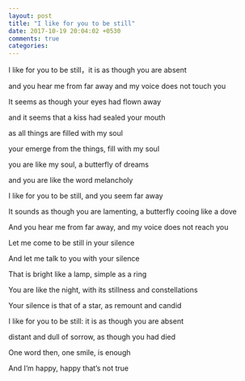 ```yaml
---
layout: post
title: "I like for you to be still"
date: 2017-10-19 20:04:02 +0530
comments: true
categories: 
---
```

I like for you to be still，it is as though you are absent

and you hear me from far away and my voice does not touch you

It seems as though your eyes had flown away

and it seems that a kiss had sealed your mouth

as all things are filled with my soul

your emerge from the things, fill with my soul

you are like my soul, a butterfly of dreams

and you are like the word melancholy

I like for you to be still, and you seem far away

It sounds as though you are lamenting, a butterfly cooing like a dove

And you hear me from far away, and my voice does not reach you

Let me come to be still in your silence

And let me talk to you with your silence

That is bright like a lamp, simple as a ring

You are like the night, with its stillness and constellations

Your silence is that of a star, as remount and candid

I like for you to be still: it is as though you are absent

distant and dull of sorrow, as though you had died

One word then, one smile, is enough

And I’m happy, happy that’s not true
